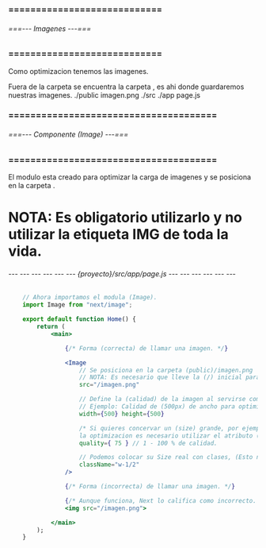### ============================ ###
###### ===--- Imagenes ---=== ######
### ============================ ###

Como optimizacion tenemos las imagenes.

Fuera de la carpeta [](src) se encuentra la carpeta [](public), es ahi donde guardaremos nuestras imagenes.
	./public
		imagen.png
	./src
		./app
			page.js

### ====================================== ###
###### ===--- Componente (Image) ---=== ######
### ====================================== ###

El modulo [](Image) esta creado para optimizar la carga de imagenes y se posiciona en la carpeta [](public).

# NOTA: Es obligatorio utilizarlo y no utilizar la etiqueta IMG de toda la vida.

###### --- --- --- --- --- --- {proyecto}/src/app/page.js --- --- --- --- --- --- ######

```jsx
	// Ahora importamos el modula (Image).
	import Image from "next/image";

	export default function Home() {
		return (
			<main>

				{/* Forma (correcta) de llamar una imagen. */}

				<Image 
					// Se posiciona en la carpeta (public)/imagen.png
					// NOTA: Es necesario que lleve la (/) inicial para indicar que hablamos de la carpeta (public).
					src="/imagen.png" 

					// Define la (calidad) de la imagen al servirse como HTML, es decir el (size) del archivo.
					// Ejemplo: Calidad de (500px) de ancho para optimizar.
					width={500} height={500}

					/* Si quieres concervar un (size) grande, por ejemplo (2000px) pero quieres concervar 
					la optimizacion es necesario utilizar el atributo (quality).  */
					quality={ 75 } // 1 - 100 % de calidad.

					// Podemos colocar su Size real con clases, (Esto no es la calidad).
					className="w-1/2"
				/>

				{/* Forma (incorrecta) de llamar una imagen. */}

				{/* Aunque funciona, Next lo califica como incorrecto. */}
				<img src="/imagen.png">

			</main>
		);
	}
```